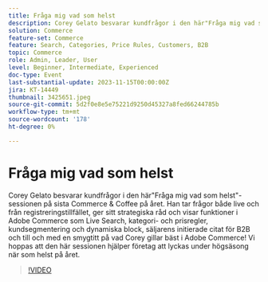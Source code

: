 ```yaml
---
title: Fråga mig vad som helst
description: Corey Gelato besvarar kundfrågor i den här"Fråga mig vad som helst"-sessionen på sista Commerce & Coffee på året. Han tar frågor både live och från registreringstillfället, ger sitt strategiska råd och visar funktioner i Adobe Commerce som Live Search, kategori- och prisregler, kundsegmentering och dynamiska block, säljarens initierade citat för B2B och till och med en smygtitt på vad Corey gillar bäst i Adobe Commerce! Vi hoppas att den här sessionen hjälper företag att lyckas under högsäsong när som helst på året.
solution: Commerce
feature-set: Commerce
feature: Search, Categories, Price Rules, Customers, B2B
topic: Commerce
role: Admin, Leader, User
level: Beginner, Intermediate, Experienced
doc-type: Event
last-substantial-update: 2023-11-15T00:00:00Z
jira: KT-14449
thumbnail: 3425651.jpeg
source-git-commit: 5d2f0e8e5e75221d9250d45327a8fed66244785b
workflow-type: tm+mt
source-wordcount: '178'
ht-degree: 0%

---
```



# Fråga mig vad som helst

Corey Gelato besvarar kundfrågor i den här&quot;Fråga mig vad som helst&quot;-sessionen på sista Commerce &amp; Coffee på året. Han tar frågor både live och från registreringstillfället, ger sitt strategiska råd och visar funktioner i Adobe Commerce som Live Search, kategori- och prisregler, kundsegmentering och dynamiska block, säljarens initierade citat för B2B och till och med en smygtitt på vad Corey gillar bäst i Adobe Commerce! Vi hoppas att den här sessionen hjälper företag att lyckas under högsäsong när som helst på året.

>[!VIDEO](https://video.tv.adobe.com/v/3425651/?learn=on)
